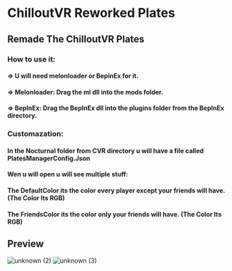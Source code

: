 # ChilloutVR Reworked Plates

## Remade The ChilloutVR Plates

### How to use it:
#### => U will need melonloader or BepinEx for it.
#### => Melonloader: Drag the ml dll into the mods folder.
#### => BepInEx: Drag the BepInEx dll into the plugins folder from the BepInEx directory.

### Customazation:
#### In the Nocturnal folder from CVR directory u will have a file called PlatesManagerConfig.Json
#### Wen u will open u will see multiple stuff:
#### The DefaultColor its the color every player except your friends will have. (The Color Its RGB)
#### The FriendsColor its the color only your friends will have. (The Color Its RGB)

## Preview
![unknown (2)](https://user-images.githubusercontent.com/74219635/181791289-9382d5f0-c441-4432-b34e-23cc2ffe2db5.png)
![unknown (3)](https://user-images.githubusercontent.com/74219635/181791338-8252ff10-25fa-4285-bd22-3ad094986b91.png)

